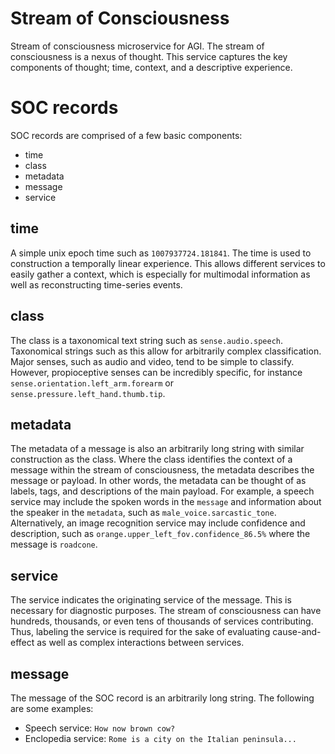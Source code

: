 # Stream of Consciousness

Stream of consciousness microservice for AGI. The stream of consciousness is a nexus of thought. This service captures the key components of thought; time, context, and a descriptive experience. 

# SOC records

SOC records are comprised of a few basic components:

- time 
- class
- metadata
- message
- service

## time

A simple unix epoch time such as `1007937724.181841`.
The time is used to construction a temporally linear experience.
This allows different services to easily gather a context, which is especially for multimodal information as well as reconstructing time-series events.

## class

The class is a taxonomical text string such as `sense.audio.speech`.
Taxonomical strings such as this allow for arbitrarily complex classification.
Major senses, such as audio and video, tend to be simple to classify.
However, propioceptive senses can be incredibly specific, for instance `sense.orientation.left_arm.forearm` or `sense.pressure.left_hand.thumb.tip`.

## metadata

The metadata of a message is also an arbitrarily long string with similar construction as the class.
Where the class identifies the context of a message within the stream of consciousness, the metadata describes the message or payload.
In other words, the metadata can be thought of as labels, tags, and descriptions of the main payload. 
For example, a speech service may include the spoken words in the `message` and information about the speaker in the `metadata`, such as `male_voice.sarcastic_tone`.
Alternatively, an image recognition service may include confidence and description, such as `orange.upper_left_fov.confidence_86.5%` where the message is `roadcone`.

## service

The service indicates the originating service of the message. 
This is necessary for diagnostic purposes.
The stream of consciousness can have hundreds, thousands, or even tens of thousands of services contributing.
Thus, labeling the service is required for the sake of evaluating cause-and-effect as well as complex interactions between services.

## message

The message of the SOC record is an arbitrarily long string. The following are some examples:

- Speech service: `How now brown cow?`
- Enclopedia service: `Rome is a city on the Italian peninsula...`
